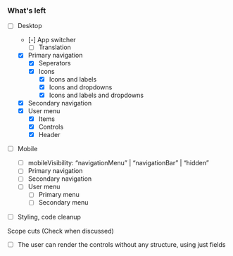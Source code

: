 ### What's left

- [ ] Desktop

  - [-] App switcher
    - [ ] Translation
  - [x] Primary navigation
    - [x] Seperators
    - [x] Icons
      - [x] Icons and labels
      - [x] Icons and dropdowns
      - [x] Icons and labels and dropdowns
  - [x] Secondary navigation
  - [x] User menu
    - [x] Items
    - [x] Controls
    - [x] Header

- [ ] Mobile

  - [ ] mobileVisibility: “navigationMenu” | “navigationBar” | “hidden”
  - [ ] Primary navigation
  - [ ] Secondary navigation
  - [ ] User menu
    - [ ] Primary menu
    - [ ] Secondary menu

- [ ] Styling, code cleanup

Scope cuts (Check when discussed)

- [ ] The user can render the controls without any structure, using just fields
